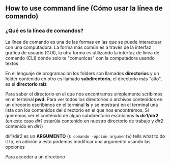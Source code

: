 ## How to use command line (Cómo usar la línea de comando)

### ¿Qué es la línea de comandos?

La línea de comando es una de las formas en las que se puede interactuar con una computadora. La forma más común es a través de la interfaz gráfica de usuario (GUI), la otra forma es utilizando la interfaz de línea de comando (CLI) dónde solo te "comunicas" con la computadora usando textos

En el lenguaje de programación los folders son llamados **directorios** y un folder contenido en otro es llamado **subdirectorio**, el directorio más "alto", es el **directorio raiz**

Para saber el directorio en el que nos encontramos simplemente scribimos en el terminal **pwd**.
Para ver todos los directorios o archivos contenidos en un direcorio escribimos en el terminal **ls** y se mostrará en el terminal una lista con los contenidos del directorio en el que nos encontremos. Si queremos ver el contenido de algún subdirectorio escribimos **ls dir1/dir2** (en este caso *dir1* estarúia contenido en nuestro directorio de trabajo y *dir2* contenido en *dir1*)

dir1/dir2 es un **ARGUMENTO** (`$ comando -opción argumento`) tells what to do it to, en adición a esto podemos modificar una argumento usando las opciones

Para acceder a un directorio 
